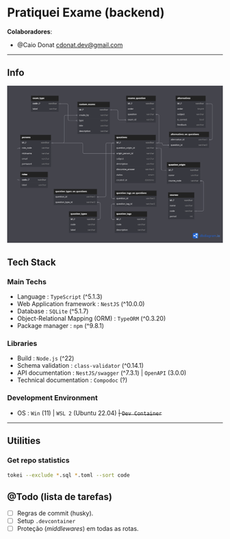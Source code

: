 # Pratiquei Exame (backend)

**Colaboradores**:

- @Caio Donat <cdonat.dev@gmail.com>

---

## Info

[![ER Diagram on DBDiagram](public/der-lasted.png)](https://dbdiagram.io/embed/65e6865ecd45b569fb853dba)

## Tech Stack

### Main Techs

- Language : `TypeScript` (^5.1.3)
- Web Application framework : `NestJS` (^10.0.0)
- Database : `SQLite` (^5.1.7)
- Object-Relational Mapping (ORM) : `TypeORM` (^0.3.20)
- Package manager : `npm` (^9.8.1)

### Libraries

- Build : `Node.js` (^22)
- Schema validation : `class-validator` (^0.14.1)
- API documentation : `NestJS/swagger` (^7.3.1) | `OpenAPI` (3.0.0)
- Technical documentation : `Compodoc` (?)

### Development Environment

- OS : `Win` (11) | `WSL 2` (Ubuntu 22.04) ~~| `Dev Container`~~

---

## Utilities

### Get repo statistics

```bash
tokei --exclude *.sql *.toml --sort code
```

## @Todo (lista de tarefas)

- [ ] Regras de commit (husky).
- [ ] Setup `.devcontainer`
- [ ] Proteção (_middlewares_) em todas as rotas.
